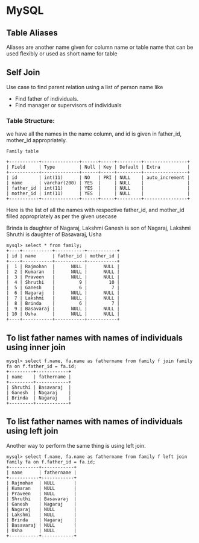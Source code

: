 # MySQL

## Table Aliases

Aliases are another name given for column name or table name that can be used flexibly or used as short name for table


## Self Join

Use case to find parent relation using a list of person name like

* Find father of individuals.
* Find manager or supervisors of individuals 


### Table Structure:

we have all the names in the name column, and id is given in father_id, mother_id
appropriately.

```
Family table

+-----------+--------------+------+-----+---------+----------------+
| Field     | Type         | Null | Key | Default | Extra          |
+-----------+--------------+------+-----+---------+----------------+
| id        | int(11)      | NO   | PRI | NULL    | auto_increment |
| name      | varchar(200) | YES  |     | NULL    |                |
| father_id | int(11)      | YES  |     | NULL    |                |
| mother_id | int(11)      | YES  |     | NULL    |                |
+-----------+--------------+------+-----+---------+----------------+

```

Here is the list of all the names with respective father_id, and mother_id 
filled appropriately as per the given usecase

Brinda is daughter of Nagaraj, Lakshmi
Ganesh is son of Nagaraj, Lakshmi
Shruthi is daughter of Basavaraj, Usha

```
mysql> select * from family;
+----+-----------+-----------+-----------+
| id | name      | father_id | mother_id |
+----+-----------+-----------+-----------+
|  1 | Rajmohan  |      NULL |      NULL |
|  2 | Kumaran   |      NULL |      NULL |
|  3 | Praveen   |      NULL |      NULL |
|  4 | Shruthi   |         9 |        10 |
|  5 | Ganesh    |         6 |         7 |
|  6 | Nagaraj   |      NULL |      NULL |
|  7 | Lakshmi   |      NULL |      NULL |
|  8 | Brinda    |         6 |         7 |
|  9 | Basavaraj |      NULL |      NULL |
| 10 | Usha      |      NULL |      NULL |
+----+-----------+-----------+-----------+
```

## To list father names with names of individuals using inner join

```
mysql> select f.name, fa.name as fathername from family f join family fa on f.father_id = fa.id;
+---------+------------+
| name    | fathername |
+---------+------------+
| Shruthi | Basavaraj  |
| Ganesh  | Nagaraj    |
| Brinda  | Nagaraj    |
+---------+------------+
```

## To list father names with names of individuals using left join

Another way to perform the same thing is using left join.

```
mysql> select f.name, fa.name as fathername from family f left join family fa on f.father_id = fa.id;
+-----------+------------+
| name      | fathername |
+-----------+------------+
| Rajmohan  | NULL       |
| Kumaran   | NULL       |
| Praveen   | NULL       |
| Shruthi   | Basavaraj  |
| Ganesh    | Nagaraj    |
| Nagaraj   | NULL       |
| Lakshmi   | NULL       |
| Brinda    | Nagaraj    |
| Basavaraj | NULL       |
| Usha      | NULL       |
+-----------+------------+

```